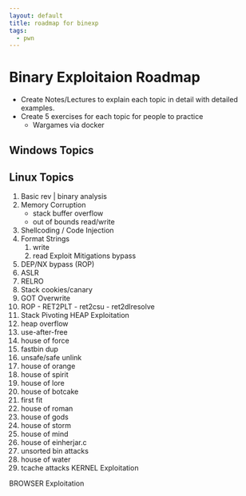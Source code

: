 ```yaml
---
layout: default
title: roadmap for binexp
tags:
  - pwn
---
```


# Binary Exploitaion Roadmap

- Create Notes/Lectures to explain each topic in detail with detailed examples. 
- Create 5 exercises for each topic for people to practice 
	- Wargames via docker
## Windows Topics

## Linux Topics

1. Basic rev | binary analysis 
2. Memory Corruption 
	- stack buffer overflow
	- out of bounds read/write
3. Shellcoding / Code Injection
4. Format Strings
	1. write
	2. read
 Exploit Mitigations bypass
5. DEP/NX bypass (ROP)
6. ASLR
7. RELRO
8. Stack cookies/canary
9. GOT Overwrite
10.  ROP 
	- RET2PLT
	- ret2csu
	- ret2dlresolve
11. Stack Pivoting
HEAP Exploitation
12. heap overflow
13. use-after-free
14. house of force
15. fastbin dup
16. unsafe/safe unlink
17. house of orange
18. house of spirit
19. house of lore
20. house of botcake
21. first fit
22. house of roman
23. house of gods
24. house of storm
25. house of mind
26. house of einherjar.c
27. unsorted bin attacks
28. house of water
29. tcache attacks
KERNEL Exploitation

BROWSER Exploitation

